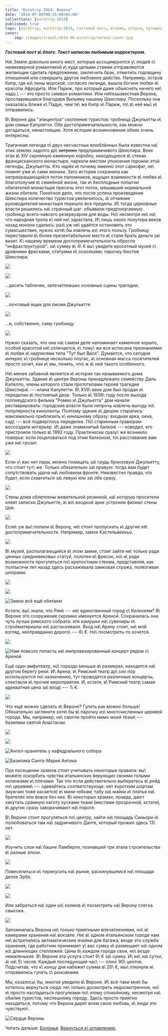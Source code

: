 ```yaml
---
title: "Eurotrip 2014: Верона"
date: "2014-07-09T00:15:00+03:00"
collections: [eurotrip-2014]
published: true
tags: [eurotrip, eurotrip-2014, гостевой пост, италия, отпуск, путешествие, фотки]
cover:
    img: /images/travel/2014-06-eurotrip/verona-cover.jpg
---
```


***Гостевой пост в\ блоге. Текст написан любимым корректором.***

На\ Земле довольно много мест, которые ассоциируются у\ людей с\ неимоверной романтикой и\ куда целыми стаями
отправляются желающие сделать предложение, заключить брак, отметить годовщину отношений или совершить другое любовное 
действо. Например, остров Кипр, где из\ пены морской, согласно легенде, вышла богиня любви и\ красоты Афродита. Или 
Париж, про который даже объяснять ничего не\ надо,\ --- это просто символ романтики. Или небезызвестная Верона, 
прославившаяся благодаря Вильяму нашему Шекспиру. Поскольку она оказалась ближе к\ Падуе, чем те\ же Кипр и\ Париж, 
то\ в\ неё мы\ и\ отправились.

<!--more-->

В\ Вероне два "эпицентра" скопления туристов: гробница Джульетты и\ дом семьи Капулетти. Обе достопримечательности, как 
можно догадаться, ненастоящие. Хотя истории возникновения обеих очень интересны.

Трагичная легенда о\ двух несчастных влюблённых была известна на\ этих землях задолго до\ ~~хитрожо~~ предприимчивого 
Шекспира. Веке этак в\ XIV скромную каменную коробку, находящуюся в\ стенах францисканского монастыря, нарекли местом 
упокоения героини этой легенды, Джульетты. Кто нарёк и\ почему именно этот саркофаг, не\ помнят уже и\ сами монахи. Зато 
история сохранила как непрекращающийся поток паломников, ищущих взаимности в\ любви и\ благополучия в\ семейной жизни, 
так и\ бесплодные попытки обитателей монастыря пресечь этот поток, мешавший нормальной жизни обители. Понятное дело, что 
после успеха произведения Шекспира количество туристов увеличилось, а\ отчаяние руководителей монастыря перешло все 
пределы. И\ тогда церковные власти решились на\ странный шаг: объявили предполагаемую гробницу всего-навсего
резервуаром для воды. Но\ несмотря ни\ на\ что народная тропа к\ ней не\ зарастала. И\ лишь около полутора веков назад 
монахи сдались: раз\ уж не\ удаётся остановить это сумасшествие, нужно хотя\ бы извлечь из\ этого пользу. Гробницу 
переставили в\ более презентабельное место и\ стали брать деньги за\ визит. К\ нашему времени достопримечательность 
обросла "инфраструктурой": за\ сумму в\ 4\ € вы\ увидите крохотный музей с\ древними фресками, статуями и\ осколками; 
парочку бюстов Шекспира;

![](/images/travel/2014-06-eurotrip/verona-tomb-shakespeare-1.jpg)

![](/images/travel/2014-06-eurotrip/verona-tomb-shakespeare-2.jpg)

...десять табличек, запечатлевших основные сцены трагедии;

![](/images/travel/2014-06-eurotrip/verona-tomb-story.jpg)

...почтовый ящик для писем Джульетте 

![](/images/travel/2014-06-eurotrip/verona-tomb-mailbox.jpg)

...и, собственно, саму гробницу. 

![](/images/travel/2014-06-eurotrip/verona-tomb-itself.jpg)

Нужно сказать, что она на\ самом деле напоминает каменное корыто, особой красотой не\ отличается, к\ тому\ же вся 
исписана признаниями в\ любви и\ надписями типа "Тут был Вася". Думается, что сегодня интерес к\ гробнице несколько 
поугас, а\ основная масса посетителей просто хочет, как и\ мы, понять, что\ ж в\ ней такого особенного.

Не\ менее забавной является и\ история так называемого дома Джульетты. Здание в\ центре Вероны принадлежало семейству 
Даль Капелло, члены которого стали прототипами героев трагедии Шекспира\ --- клана Капулетти. В\ XVII\ веке дом был 
продан и\ переделан в\ постоялый двор. Только в\ 1936\ году после выхода голливудского фильма "Ромео и\ Джульетта" дом 
начали реставрировать: городские власти были непрочь извлечь выгоду из\ популярности киноленты. Поэтому здание и\ дворик 
старались максимально приблизить к\ киношному образу: входная арка, окна, сад\ --- всё подверглось переделке. 
По\ старинным гравюрам воссоздали интерьер. И\ даже знаменитый балкон\ --- новодел, его пристроили только в\ 1992 году. 
Практически сразу\ же возникло поверье: если поцеловаться под этим балконом, то\ расставание вам уже не\ грозит.

![](/images/travel/2014-06-eurotrip/verona-juliet-balcony.jpg)

Если у\ вас нет пары, можно помацать за\ грудь бронзовую Джульетту, что стоит тут\ же. Только обязательно за\ правую: 
тогда вам будет сопутствовать удача на\ любовном фронте. Неизвестно правда, что будет, если схватиться за\ левую или 
за\ обе сразу.

![](/images/travel/2014-06-eurotrip/verona-juliet-statue.jpg)

Стены дома облеплены жевательной резинкой, на\ которую просители клеят записки Джульетте, а\ во\ входной арке устроили 
филиал стены Цоя.

![](/images/travel/2014-06-eurotrip/verona-juliet-wall.jpg)

Если\ уж вы\ попали в\ Верону, не\ стоит пропускать и\ другие её\ достопримечательности. Например, замок Кастельвеккьо.

![](/images/travel/2014-06-eurotrip/verona-castelvecchio-top.jpg)

В\ музей, располагающийся в\ этом замке, стоит зайти не\ только ради ценных средневековых статуй, полотен и\ фресок, 
но\ и\ ради возможности прогуляться по\ крепостным стенам, представляя, как полтысячи лет назад здесь расхаживала 
замковая стража, полязгивая шпорами.

![](/images/travel/2014-06-eurotrip/verona-castelvecchio-museum.jpg)

![](/images/travel/2014-06-eurotrip/verona-castelvecchio-passage.jpg)

![Замок всё ещё обитаем](/images/travel/2014-06-eurotrip/verona-castelvecchio-wall.jpg "Замок всё ещё обитаем") 

Кстати, вы\ знали, что Рим\ --- не\ единственный город с\ Колизеем? В\ Вероне это сооружение скромно именуется Ареной. 
Сохранилась она чуть лучше римского собрата: эти камушки на\ сувениры и\ стройматериалы не\ растаскивали. Вход на\ Арену 
стоит, на\ мой взгляд, неоправданно дорого\ --- 6\ €. Но\ посмотреть-то хочется.

![](/images/travel/2014-06-eurotrip/verona-arena.jpg)

![Нам повезло попасть на\ импровизированный концерт рядом с\ Ареной](/images/travel/2014-06-eurotrip/verona-arena-orchestra.jpg "Нам повезло попасть на импровизированный концерт рядом с Ареной")

Ещё один амфитеатр, но\ гораздо меньше в\ размерах, находится на\ другом берегу реки. И\ Арена, и\ Римский театр до\ сих 
пор используются по\ назначению, тут проводятся различные концерты, спектакли и\ прочие мероприятия. И, кстати, 
в\ Римский театр самая адекватная цена за\ вход\ --- 1\ €.

![](/images/travel/2014-06-eurotrip/verona-theater.jpg)

Что ещё можно сделать в\ Вероне? Гулять как можно больше! Обязательно загляните хотя\ бы в\ парочку из\ многочисленных 
церквей города. Мы, например, не\ смогли пройти мимо моей тёзки\ --- базилики святой Анастасии.

![](/images/travel/2014-06-eurotrip/verona-santa-anastasia.jpg)

![](/images/travel/2014-06-eurotrip/verona-santa-anastasia-sign.jpg)

![Ангел-хранитель у кафедрального собора](/images/travel/2014-06-eurotrip/verona-santa-anastasia-angel.jpg "Ангел-хранитель у кафедрального собора")

![Базилика Санта-Мария Антика](/images/travel/2014-06-eurotrip/verona-santa-maria-basilica.jpg "Базилика Санта-Мария Антика")

При посещении храмов стоит учитывать некоторые правила: вы\ можете оскорбить чувства итальянских верующих своими голыми 
коленками и\ плечами. Так что если действительно выберетесь в\ рейд по\ церквям\ --- одевайтесь соответствующе: нет 
коротким шортам (мужчин тоже касается) и\ мини-юбкам, табу на\ майки и\ платья на\ бретелях или вовсе без них.
В\ некоторых храмах, правда, дают закутать срамную наготу кусками ткани (местами прозрачной, кстати), в\ других сразу 
заворачивают на\ пороге.

В\ Вероне стоит прогуляться по\ центру, зайти на\ площадь Синьори и\ полюбоваться там на\ задумчивого Данте, который 
прожил здесь 13\ лет.

![](/images/travel/2014-06-eurotrip/verona-dante.jpg)

Изучить слои на\ башне Ламберти, познавшей три этапа строительства в\ разные эпохи.

![](/images/travel/2014-06-eurotrip/verona-lamberti.jpg)

Повеселиться и\ перекусить на\ рынке, раскинувшемся на\ площади делле Эрбе.

![](/images/travel/2014-06-eurotrip/verona-market-fruits.jpg)

![](/images/travel/2014-06-eurotrip/verona-market-masks.jpg)

Или забраться на\ один из\ холмов и\ посмотреть на\ Верону слегка свысока.

![](/images/travel/2014-06-eurotrip/verona-top-view.jpg)

Запомнилась Верона не\ только приятными впечатлениями, но\ и\ камерами хранения на\ вокзале. Ни\ в\ одном итальянском 
городе нам не\ встретились автоматические ячейки для багажа, везде это служба хранения, где работник принимает у\ вас 
сумку и\ размещает на\ одном из\ длиннющих стеллажей. Цены в\ каждом городе свои, но\ везде немаленькие. В\ Вероне эта 
услуга стоит 6\ € за\ сумку. И\ не\ на\ сутки, а\ на\ 5\ часов. Каждый последующий час\ --- плюс 90\ центов. Подсчитав,
что к\ концу дня набежит сумма в\ 20\ €, мы\ плюнули и\ отправились гулять с\ рюкзаками.

Мы, казалось\ бы, многое увидели в\ Вероне. И\ всё-таки мне\ бы хотелось вернуться сюда: не\ только досмотреть
недосмотренное, но\ и\ просто насладиться прогулками по\ этому спокойному, несмотря на\ обилие туристов, неспешному 
городу. Здесь просто приятно находиться, потому что Верона дарит всем свою любовь, и\ люди это чувствуют.

![Сердце Вероны](/images/travel/2014-06-eurotrip/verona-heart.jpg "Сердце Вероны")

Читать дальше: [Болонья](/post/eurotrip-2014-bologna/). [Вернуться к\ оглавлению](/post/eurotrip-2014/).
